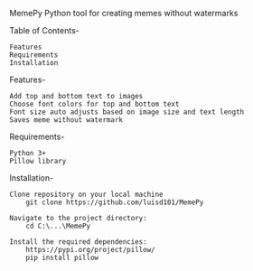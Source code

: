 MemePy
Python tool for creating memes without watermarks

Table of Contents-

    Features
    Requirements
    Installation

Features-

    Add top and bottom text to images
    Choose font colors for top and bottom text
    Font size auto adjusts based on image size and text length
    Saves meme without watermark

Requirements-

    Python 3+
    Pillow library

Installation-

	Clone repository on your local machine
		git clone https://github.com/luisd101/MemePy	

	Navigate to the project directory:
		cd C:\...\MemePy

	Install the required dependencies:
		https://pypi.org/project/pillow/
		pip install pillow
